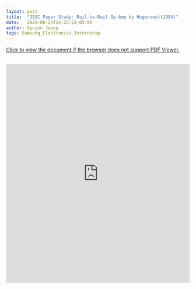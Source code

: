 ```yaml
---
layout: post
title:  "JSSC Paper Study: Rail-to-Rail Op-Amp by Hogervost(1994)"
date:   2021-06-24T14:25:52-05:00
author: Gyujun Jeong
tags: Samsung_Electronics_Internship
---
```



<a href="https://drive.google.com/file/d/1qbm1Q53fFgD-3BhA5qFsRRz08p0YGbuW/preview" target="_blank">Click to view the document if the browser does not support PDF Viewer.</a><br><br>
<iframe src="https://drive.google.com/file/d/1qbm1Q53fFgD-3BhA5qFsRRz08p0YGbuW/preview" style="width:100%; height:600px;" frameborder="0"></iframe>
